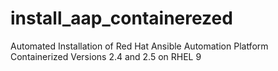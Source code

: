 # install_aap_containerezed
Automated Installation of Red Hat Ansible Automation Platform Containerized Versions 2.4 and 2.5 on RHEL 9
